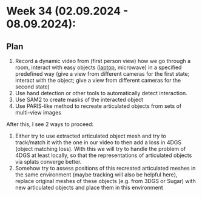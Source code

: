 # Week 34 (02.09.2024 - 08.09.2024):
## Plan
1. Record a dynamic video from (first person view) how we go through a room, interact with easy objects ([laptop](../data/week36/recordings), microwave) in a specified predefined way (give a view from different cameras for the first state; interact with the object; give a view from different cameras for the second state)
2. Use hand detection or other tools to automatically detect interaction.
3. Use SAM2 to create masks of the interacted object
4. Use PARIS-like method to recreate articulated objects from sets of multi-view images

After this, I see 2 ways to proceed:
1. Either try to use extracted articulated object mesh and try to track/match it with the one in our video to then add a loss in 4DGS (object matching loss). With this we will try to handle the problem of 4DGS at least locally, so that the representations of articulated objects via splats converge better.
2. Somehow try to assess positions of this recreated articulated meshes in the same environment (maybe tracking will also be helpful here), replace original meshes of these objects (e.g. from 3DGS or Sugar) with new articulated objects and place them in this environment
